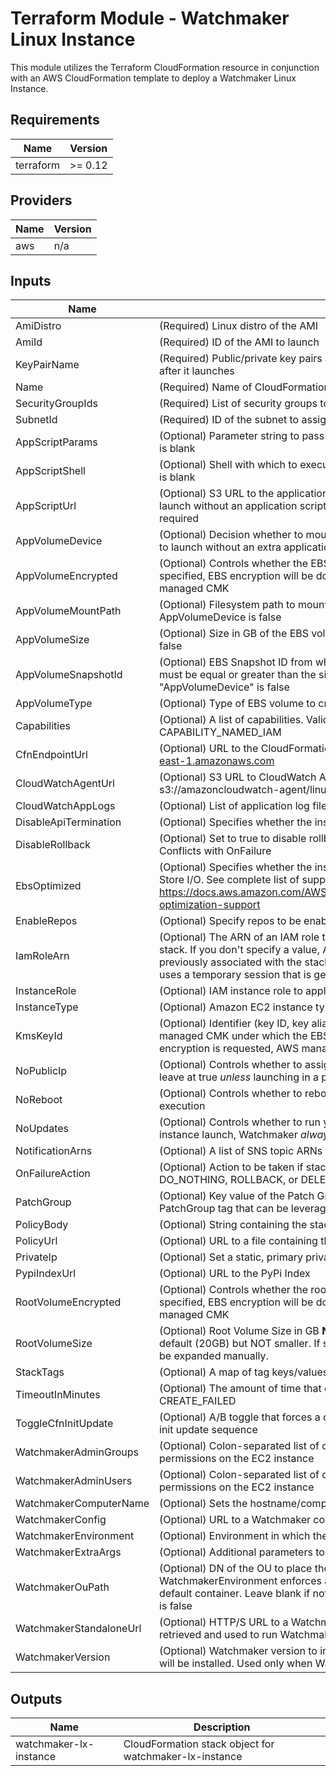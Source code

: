 # Terraform Module - Watchmaker Linux Instance

This module utilizes the Terraform CloudFormation resource in conjunction
with an AWS CloudFormation template to deploy a Watchmaker Linux Instance.

<!-- BEGIN TFDOCS -->
## Requirements

| Name | Version |
|------|---------|
| terraform | >= 0.12 |

## Providers

| Name | Version |
|------|---------|
| aws | n/a |

## Inputs

| Name | Description | Type | Default | Required |
|------|-------------|------|---------|:--------:|
| AmiDistro | (Required) Linux distro of the AMI | `string` | n/a | yes |
| AmiId | (Required) ID of the AMI to launch | `string` | n/a | yes |
| KeyPairName | (Required) Public/private key pairs allow you to securely connect to your instance after it launches | `string` | n/a | yes |
| Name | (Required) Name of CloudFormation Stack | `string` | n/a | yes |
| SecurityGroupIds | (Required) List of security groups to apply to the instance | `string` | n/a | yes |
| SubnetId | (Required) ID of the subnet to assign to the instance | `string` | n/a | yes |
| AppScriptParams | (Optional) Parameter string to pass to the application script. Ignored if AppScriptUrl is blank | `string` | `""` | no |
| AppScriptShell | (Optional) Shell with which to execute the application script. Ignored if AppScriptUrl is blank | `string` | `"bash"` | no |
| AppScriptUrl | (Optional) S3 URL to the application script in an S3 bucket (s3://). Leave blank to launch without an application script. If specified, an appropriate InstanceRole is required | `string` | `null` | no |
| AppVolumeDevice | (Optional) Decision whether to mount an extra EBS volume. Leave as default (false) to launch without an extra application volume | `bool` | `false` | no |
| AppVolumeEncrypted | (Optional) Controls whether the EBS volume will be encrypted. When KmsKeyId is specified, EBS encryption will be done using that, otherwise encrypted using AWS managed CMK | `bool` | `false` | no |
| AppVolumeMountPath | (Optional) Filesystem path to mount the extra app volume. Ignored if AppVolumeDevice is false | `string` | `"/opt/data"` | no |
| AppVolumeSize | (Optional) Size in GB of the EBS volume to create. Ignored if AppVolumeDevice is false | `string` | `"1"` | no |
| AppVolumeSnapshotId | (Optional) EBS Snapshot ID from which to create the AppVolume. "AppVolumeSize" must be equal or greater than the size of the snapshot. Ignored if "AppVolumeDevice" is false | `string` | `null` | no |
| AppVolumeType | (Optional) Type of EBS volume to create. Ignored if AppVolumeDevice is false | `string` | `"gp2"` | no |
| Capabilities | (Optional) A list of capabilities. Valid values: CAPABILITY\_IAM or CAPABILITY\_NAMED\_IAM | `list(string)` | `[]` | no |
| CfnEndpointUrl | (Optional) URL to the CloudFormation Endpoint. e.g. https://cloudformation.us-east-1.amazonaws.com | `string` | `"https://cloudformation.us-east-1.amazonaws.com"` | no |
| CloudWatchAgentUrl | (Optional) S3 URL to CloudWatch Agent installer. Example: s3://amazoncloudwatch-agent/linux/amd64/latest/AmazonCloudWatchAgent.zip | `string` | `null` | no |
| CloudWatchAppLogs | (Optional) List of application log file paths to send to CloudWatch | `list(string)` | `[]` | no |
| DisableApiTermination | (Optional) Specifies whether the instance can be terminated through the API. | `bool` | `false` | no |
| DisableRollback | (Optional) Set to true to disable rollback of the stack if stack creation failed. Conflicts with OnFailure | `string` | `false` | no |
| EbsOptimized | (Optional) Specifies whether the instance is optimized for Amazon Elastic Block Store I/O. See complete list of supported instances here: https://docs.aws.amazon.com/AWSEC2/latest/UserGuide/EBSOptimized.html#ebs-optimization-support | `bool` | `false` | no |
| EnableRepos | (Optional) Specify repos to be enabled by yum-config-manager | `string` | `null` | no |
| IamRoleArn | (Optional) The ARN of an IAM role that AWS CloudFormation assumes to create the stack. If you don't specify a value, AWS CloudFormation uses the role that was previously associated with the stack. If no role is available, AWS CloudFormation uses a temporary session that is generated from your user credentials | `string` | `null` | no |
| InstanceRole | (Optional) IAM instance role to apply to the instance | `string` | `null` | no |
| InstanceType | (Optional) Amazon EC2 instance type | `string` | `"t2.micro"` | no |
| KmsKeyId | (Optional) Identifier (key ID, key alias, ID ARN, or alias ARN) for a customer managed CMK under which the EBS volume is encrypted. If this is unspecified and encryption is requested, AWS managed CMK for EBS is used to encrypt the volume | `string` | `null` | no |
| NoPublicIp | (Optional) Controls whether to assign the instance a public IP. Recommended to leave at true _unless_ launching in a public subnet | `bool` | `true` | no |
| NoReboot | (Optional) Controls whether to reboot the instance as the last step of cfn-init execution | `bool` | `false` | no |
| NoUpdates | (Optional) Controls whether to run yum update during a stack update (On the initial instance launch, Watchmaker _always_ installs updates) | `bool` | `false` | no |
| NotificationArns | (Optional) A list of SNS topic ARNs to publish stack related events | `list(string)` | `[]` | no |
| OnFailureAction | (Optional) Action to be taken if stack creation fails. This must be one of: DO\_NOTHING, ROLLBACK, or DELETE. Conflicts with DisableRollback | `string` | `"DO_NOTHING"` | no |
| PatchGroup | (Optional) Key value of the Patch Group tag. Controls whether to create a PatchGroup tag that can be leveraged via SSM to auto-update instances. | `string` | `null` | no |
| PolicyBody | (Optional) String containing the stack policy body. Conflicts with PolicyUrl | `string` | `null` | no |
| PolicyUrl | (Optional) URL to a file containing the stack policy. Conflicts with PolicyBody | `string` | `null` | no |
| PrivateIp | (Optional) Set a static, primary private IP. Leave blank to auto-select a free IP | `string` | `null` | no |
| PypiIndexUrl | (Optional) URL to the PyPi Index | `string` | `"https://pypi.org/simple"` | no |
| RootVolumeEncrypted | (Optional) Controls whether the root volume will be encrypted. When KmsKeyId is specified, EBS encryption will be done using that, otherwise encrypted using AWS managed CMK | `bool` | `false` | no |
| RootVolumeSize | (Optional) Root Volume Size in GB **NOTE** This value can be set larger than the default (20GB) but NOT smaller. If set larger than default value partition will need to be expanded manually. | `string` | `"20"` | no |
| StackTags | (Optional) A map of tag keys/values to associate with this stack | `map(string)` | `{}` | no |
| TimeoutInMinutes | (Optional) The amount of time that can pass before the stack status becomes CREATE\_FAILED | `string` | `"30"` | no |
| ToggleCfnInitUpdate | (Optional) A/B toggle that forces a change to instance metadata, triggering the cfn-init update sequence | `string` | `"A"` | no |
| WatchmakerAdminGroups | (Optional) Colon-separated list of domain groups that should have admin permissions on the EC2 instance | `string` | `null` | no |
| WatchmakerAdminUsers | (Optional) Colon-separated list of domain users that should have admin permissions on the EC2 instance | `string` | `null` | no |
| WatchmakerComputerName | (Optional) Sets the hostname/computername within the OS | `string` | `null` | no |
| WatchmakerConfig | (Optional) URL to a Watchmaker config file | `string` | `null` | no |
| WatchmakerEnvironment | (Optional) Environment in which the instance is being deployed | `string` | `null` | no |
| WatchmakerExtraArgs | (Optional) Additional parameters to be passed to the Watchmaker CLI | `string` | `null` | no |
| WatchmakerOuPath | (Optional) DN of the OU to place the instance when joining a domain. If blank and WatchmakerEnvironment enforces a domain join, the instance will be placed in a default container. Leave blank if not joining a domain, or if WatchmakerEnvironment is false | `string` | `null` | no |
| WatchmakerStandaloneUrl | (Optional) HTTP/S URL to a Watchmaker standalone executable. The file will be retrieved and used to run Watchmaker, instead of installing Watchmaker from PyPi | `string` | `null` | no |
| WatchmakerVersion | (Optional) Watchmaker version to install. When blank (the default) the latest version will be installed. Used only when Watchmaker is installed from PyPi | `string` | `null` | no |

## Outputs

| Name | Description |
|------|-------------|
| watchmaker-lx-instance | CloudFormation stack object for watchmaker-lx-instance |

<!-- END TFDOCS -->
